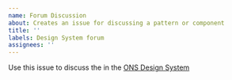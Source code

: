 ```yaml
---
name: Forum Discussion
about: Creates an issue for discussing a pattern or component
title: ''
labels: Design System forum
assignees: ''
---
```


Use this issue to discuss the [<YOUR PATTERN OR COMPONENT>](https://ons-design-system.netlify.com/PATH-TO-PATTERN-OR-COMPONENT) in the [ONS Design System](https://ons-design-system.netlify.com)
